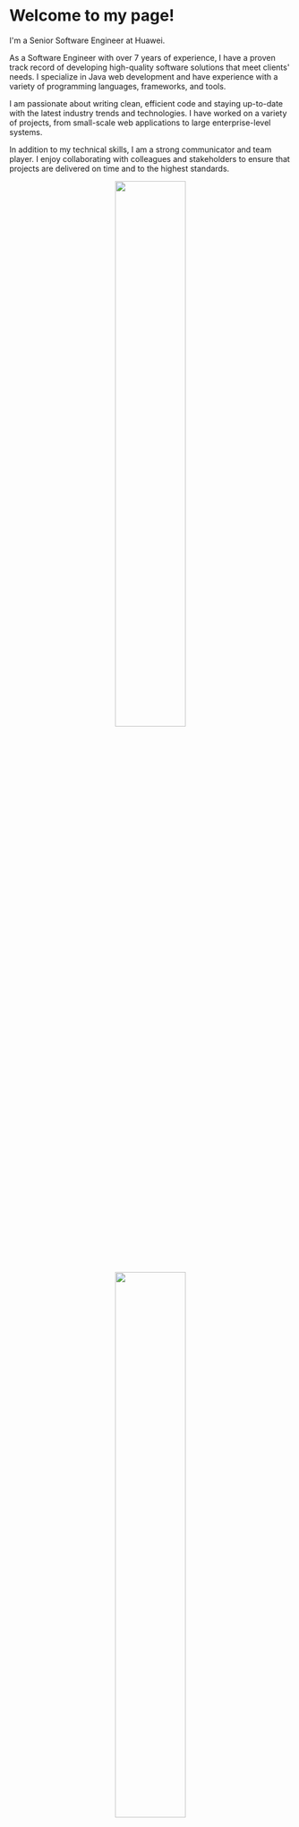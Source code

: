 # Welcome to my page!

I'm a Senior Software Engineer at Huawei.

As a Software Engineer with over 7 years of experience, I have a proven track record of developing high-quality software solutions that meet clients' needs. I specialize in Java web development and have experience with a variety of programming languages, frameworks, and tools.

I am passionate about writing clean, efficient code and staying up-to-date with the latest industry trends and technologies. I have worked on a variety of projects, from small-scale web applications to large enterprise-level systems.

In addition to my technical skills, I am a strong communicator and team player. I enjoy collaborating with colleagues and stakeholders to ensure that projects are delivered on time and to the highest standards.

<p align="center">
  <img width="50%" src="https://github-readme-stats.vercel.app/api?username=graur&show_icons=true&theme=tokyonight" />
  <img width="50%" src="https://github-readme-streak-stats.herokuapp.com/?user=graur&theme=tokyonight" />
</p>
<!--
**Graur/graur** is a ✨ _special_ ✨ repository because its `README.md` (this file) appears on your GitHub profile.

Here are some ideas to get you started:

- 🔭 I’m currently working on ...
- 🌱 I’m currently learning ...
- 👯 I’m looking to collaborate on ...
- 🤔 I’m looking for help with ...
- 💬 Ask me about ...
- 📫 How to reach me: ...
- 😄 Pronouns: ...
- ⚡ Fun fact: ...
-->
